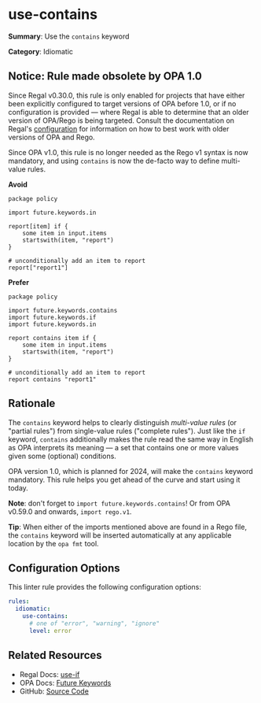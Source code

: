 # use-contains

**Summary**: Use the `contains` keyword

**Category**: Idiomatic

## Notice: Rule made obsolete by OPA 1.0

Since Regal v0.30.0, this rule is only enabled for projects that have either been explicitly configured to target
versions of OPA before 1.0, or if no configuration is provided — where Regal is able to determine that an older version
of OPA/Rego is being targeted. Consult the documentation on Regal's
[configuration](https://openpolicyagent.org/projects/regal#configuration) for information on how to best work with older versions of
OPA and Rego.

Since OPA v1.0, this rule is no longer needed as the Rego v1 syntax is now mandatory, and using `contains` is now the
de-facto way to define multi-value rules.

**Avoid**
```rego
package policy

import future.keywords.in

report[item] if {
    some item in input.items
    startswith(item, "report")
}

# unconditionally add an item to report
report["report1"]
```

**Prefer**
```rego
package policy

import future.keywords.contains
import future.keywords.if
import future.keywords.in

report contains item if {
    some item in input.items
    startswith(item, "report")
}

# unconditionally add an item to report
report contains "report1"
```

## Rationale

The `contains` keyword helps to clearly distinguish *multi-value rules* (or "partial rules") from
single-value rules ("complete rules"). Just like the `if` keyword, `contains` additionally makes the rule read the same
way in English as OPA interprets its meaning — a set that contains one or more values given some (optional) conditions.

OPA version 1.0, which is planned for 2024, will make the `contains` keyword mandatory. This rule helps you get ahead of
the curve and start using it today.

**Note**: don't forget to `import future.keywords.contains`! Or from OPA v0.59.0 and onwards, `import rego.v1`.

**Tip**: When either of the imports mentioned above are found in a Rego file, the `contains` keyword will be inserted
automatically at any applicable location by the `opa fmt` tool.

## Configuration Options

This linter rule provides the following configuration options:

```yaml
rules:
  idiomatic:
    use-contains:
      # one of "error", "warning", "ignore"
      level: error
```

## Related Resources

- Regal Docs: [use-if](https://openpolicyagent.org/projects/regal/rules/idiomatic/use-if)
- OPA Docs: [Future Keywords](https://www.openpolicyagent.org/docs/policy-language/#future-keywords)
- GitHub: [Source Code](https://github.com/open-policy-agent/regal/blob/main/bundle/regal/rules/idiomatic/use-contains/use_contains.rego)
